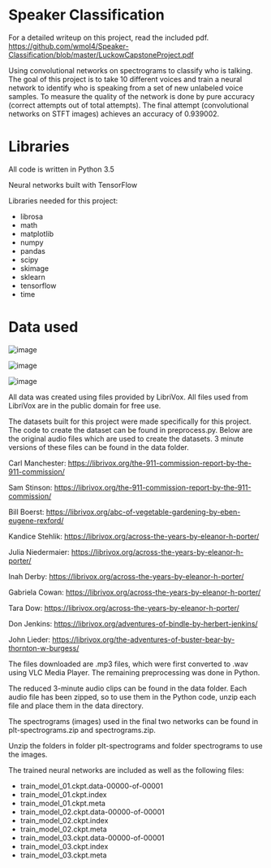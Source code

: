 # Speaker Classification
For a detailed writeup on this project, read the included pdf. 
https://github.com/wmol4/Speaker-Classification/blob/master/LuckowCapstoneProject.pdf

Using convolutional networks on spectrograms to classify who is talking.
The goal of this project is to take 10 different voices and train a neural network to identify who is speaking from a set of new unlabeled voice samples. To measure the quality of the network is done by pure accuracy (correct attempts out of total attempts). The final attempt (convolutional networks on STFT images) achieves an accuracy of 0.939002.

# Libraries
All code is written in Python 3.5

Neural networks built with TensorFlow

Libraries needed for this project:

- librosa
- math
- matplotlib
- numpy
- pandas
- scipy
- skimage
- sklearn
- tensorflow
- time

# Data used

![image](https://cloud.githubusercontent.com/assets/24555661/25774421/89eea6de-324b-11e7-9244-8c2be306542b.png)

![image](https://cloud.githubusercontent.com/assets/24555661/25774427/a0de390e-324b-11e7-87fe-ffccb336b1b5.png)

![image](https://cloud.githubusercontent.com/assets/24555661/25774552/5a8ec27c-324e-11e7-9b5a-8546259c9464.png)

All data was created using files provided by LibriVox. All files used from LibriVox are in the public domain for free use.

The datasets built for this project were made specifically for this project. The code to create the dataset can be found in preprocess.py. Below are the original audio files which are used to create the datasets. 3 minute versions of these files can be found in the data folder.

Carl Manchester: https://librivox.org/the-911-commission-report-by-the-911-commission/

Sam Stinson: https://librivox.org/the-911-commission-report-by-the-911-commission/

Bill Boerst: https://librivox.org/abc-of-vegetable-gardening-by-eben-eugene-rexford/

Kandice Stehlik: https://librivox.org/across-the-years-by-eleanor-h-porter/

Julia Niedermaier: https://librivox.org/across-the-years-by-eleanor-h-porter/

Inah Derby: https://librivox.org/across-the-years-by-eleanor-h-porter/

Gabriela Cowan: https://librivox.org/across-the-years-by-eleanor-h-porter/

Tara Dow: https://librivox.org/across-the-years-by-eleanor-h-porter/

Don Jenkins: https://librivox.org/adventures-of-bindle-by-herbert-jenkins/

John Lieder: https://librivox.org/the-adventures-of-buster-bear-by-thornton-w-burgess/

The files downloaded are .mp3 files, which were first converted to .wav using VLC Media Player. The remaining preprocessing was done in Python.

The reduced 3-minute audio clips can be found in the data folder. Each audio file has been zipped, so to use them in the Python code, unzip each file and place them in the data directory.

The spectrograms (images) used in the final two networks can be found in plt-spectrograms.zip and spectrograms.zip.

Unzip the folders in folder plt-spectrograms and folder spectrograms to use the images.

The trained neural networks are included as well as the following files:

- train_model_01.ckpt.data-00000-of-00001
- train_model_01.ckpt.index
- train_model_01.ckpt.meta
- train_model_02.ckpt.data-00000-of-00001
- train_model_02.ckpt.index
- train_model_02.ckpt.meta
- train_model_03.ckpt.data-00000-of-00001
- train_model_03.ckpt.index
- train_model_03.ckpt.meta
